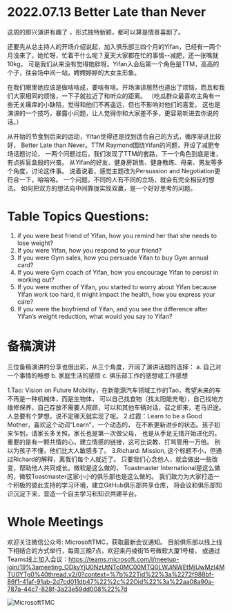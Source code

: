 # 2022.07.13 Better Late than Never
这周的即兴演讲有趣了 ，形式独特新颖，都可以算是情景喜剧了。

还要先从总主持人的开场介绍说起，加入俱乐部三四个月的Yifan，已经有一两个月没来了，她忙呀，忙着干什么呢？夏天大家都在忙的事情--减肥，还一张嘴就10kg，
可是我们从来没有觉得她胖呀。Yifan入会后第一个角色是TTM，高高的个子，往会场中间一站，娉娉婷婷的大女主形象。

在我们眼里她应该是做啥啥成，要啥有啥。开场演讲居然也道出了烦恼，而且和我们大家相同的烦恼，一下子就拉近了和听众的距离。
（吃瓜群众最喜欢主角有一些无关痛痒的小缺陷，觉得和他们不再遥远，但也不影响对他们的喜爱。
这也是演讲的一个技巧，暴露小问题，让人觉得你和大家差不多，更容易听进去你说的话。）

从开始的节食到后来的运动，Yifan觉得还是找到适合自己的方式，循序渐进比较好，
Better Late than Never。TTM Raymond围绕Yifan的问题，开设了减肥专场话题讨论，
一两个问题过后，我们发现了TTM的套路，下一个角色到底是谁，有点拆盲盒般的兴奋。
从Yifan的好友、健身房销售、健身教练、母亲、男友等多个角度，讨论这件事。
说着说着，感觉主题改为Persuasion and Negotiation更符合一下，哈哈哈。
一个问题，不同的人有不同的立场，就会有完全相反的想法。
如何把双方的想法向中间靠拢实现双赢，是一个好好思考的问题。

# Table Topics Questions:
1. if you were best friend of Yifan, how you remind her that she needs to lose weight?
2. If you were Yifan, how you respond to your friend?
3. If you were Gym sales, how you persuade Yifan to buy Gym annual card?
4. If you were Gym coach of Yifan, how you encourage Yifan to persist in working out?
5. If you were mother of Yifan, you started to worry about Yifan because Yifan work too hard, it might impact the health, how you express your care?
6. If you were the boyfriend of Yifan, and you see the difference after Yifan’s weight reduction, what would you say to Yifan?

# 备稿演讲
三位备稿演讲的分享也很出彩，从三个角度，开阔了演讲话题的选择：
a.	自己对一个事情的畅想
b.	家庭生活的感悟
c.	俱乐部工作的感想或工作感想

1.Tao: Vision on Future Mobility，在新能源汽车领域工作的Tao，希望未来的车不再是一种机械体，而是生物体，
可以自己找食物（找太阳能充电），自己找地方维修保养，自己存放不需要人照顾，可以和其他车辆对话，召之即来，老马识途。
人总要有个梦想，说不定哪天就实现了呢。
2.红霞：Learn to be a Good Mother，喜欢这个动词“Learn”，一个动态的，
在不断更新进步的状态。孩子初来乍到，请家长多关照。家长也是第一次做父母，
也是从手足无措开始进化的。重要的是有一颗共情的心，建立情感的链接，这可比说教、打骂管用一万倍。
别以为孩子不懂，他们比大人敏感多了。
3.Richard: Mission, 这个标题不小，但通过Richard的解释，离我们每个人就近了。
只要我们心念他人，就会做出一些改变，帮助他人共同成长。微软是这么做的，
Toastmaster International是这么做的，微软Toastmaster这家小小的俱乐部也是这么做的。
我们致力为大家打造一个积极的彼此支持的学习环境，建立GitHub俱乐部共享仓库，
将会议和俱乐部知识沉淀下来，营造一个自主学习和知识共建平台。

# Whole Meetings
欢迎关注微信公众号: MicrosoftTMC，获取最新会议通知。
目前俱乐部以线上线下相结合的方式举行，每周三晚7点，欢迎来丹棱街15号微软大厦1号楼，
或通过Teams线上加入会议：https://teams.microsoft.com/l/meetup-join/19%3ameeting_ODkyYjU0NzUtNTc0MC00MTQ0LWJiNWEtMjUwMzI4MTU0YTg0%40thread.v2/0?context=%7b%22Tid%22%3a%2272f988bf-86f1-41af-91ab-2d7cd011db47%22%2c%22Oid%22%3a%22aa08a90a-787a-44c7-828f-3a23e59dd008%22%7d

![MicrosoftTMC](https://user-images.githubusercontent.com/24701101/175764679-8d840fe7-b47c-4bf5-a031-c9b39fdaac66.png)
